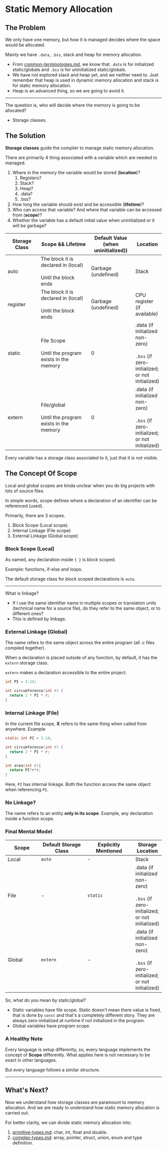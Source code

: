 # Static Memory Allocation

## The Problem

We only have one memory, but how it is managed decides where the space would be allocated.

Mainly we have `.data`, `.bss`, stack and heap for memory allocation.

* From [common-terminologies.md](../common-terminologies.md "mention"), we know that `.data` is for initialized static/globals and `.bss` is for uninitialized static/globals.
* We have not explored stack and heap yet, and we neither need to. Just remember that heap is used in dynamic memory allocation and stack is for static memory allocation.
* Heap is an advanced thing, so we are going to avoid it.

***

The question is, who will decide where the memory is going to be allocated?

* Storage classes.

## The Solution

**Storage classes** guide the compiler to manage static memory allocation.

There are primarily 4 thing associated with a variable which are needed to managed.

1. Where in the memory the variable would be stored (**location**)?
   1. Registers?
   2. Stack?
   3. Heap?
   4. .data?
   5. .bss?
2. How long the variable should exist and be accessible (**lifetime**)?
3. Who can access that variable? And where that variable can be accessed from (**scope**)?
4. Whether the variable has a default initial value when uninitialized or it will be garbage?

<table><thead><tr><th width="123">Storage Class</th><th width="220">Scope &#x26;&#x26; Lifetime</th><th width="147">Default Value (when uninitialized))</th><th>Location</th></tr></thead><tbody><tr><td>auto</td><td>The block it is declared in (local)<br><br>Until the block ends</td><td>Garbage (undefined)</td><td>Stack</td></tr><tr><td>register</td><td>The block it is declared in (local)<br><br>Until the block ends</td><td>Garbage (undefined)</td><td>CPU register (if available)</td></tr><tr><td>static</td><td>File Scope<br><br>Until the program exists in the memory</td><td>0</td><td>.data (if initialized non-zero)<br><br><code>.bss</code> (if zero-initialized; or not initialized)</td></tr><tr><td>extern</td><td>File/global<br><br>Until the program exists in the memory</td><td>0</td><td>.data (if initialized non-zero)<br><br><code>.bss</code> (if zero-initialized; or not initialized)</td></tr></tbody></table>

Every variable has a storage class associated to it, just that it is not visible.

## The Concept Of Scope

Local and global scopes are kinda unclear when you do big projects with lots of source files.

In simple words, scope defines where a declaration of an identifier can be referenced (used).

Primarily, there are 3 scopes.

1. Block Scope (Local scope).
2. Internal Linkage (File scope)
3. External Linkage (Global scope)

### Block Scope (Local)

As named, any declaration inside `{ }` is block scoped.

Example: functions, if-else and loops.

The default storage class for block scoped declarations is `auto`.

***

What is linkage?

* If I use the same identifier name in multiple scopes or translation units (technical name for a source file), do they refer to the same object, or to different ones?
* This is defined by linkage.

### External Linkage (Global)

The name refers to the same object across the entire program (all .c files compiled together).

When a declaration is placed outside of any function, by default, it has the `extern` storage class.

`extern` makes a declaration accessible to the entire project.

```c
int PI = 3.14;

int circumference(int r) {
  return 2 * PI * r;
}
```

### Internal Linkage (File)

In the current file scope, **X** refers to the same thing when called from anywhere. Example

```c
static int PI = 3.14;

int circumference(int r) {
  return 2 * PI * r;
}

int area(int r){
  return PI*r*r;
}
```

Here, `PI` has internal linkage. Both the function access the same object when referencing `PI`.

### No Linkage?

The name refers to an entity **only in its scope**. Example, any declaration inside a function scope.

### Final Mental Model

<table><thead><tr><th width="115">Scope</th><th width="175">Default Storage Class</th><th width="169">Explicitly Mentioned</th><th>Storage Location</th></tr></thead><tbody><tr><td>Local</td><td><code>auto</code></td><td>-</td><td>Stack</td></tr><tr><td>File</td><td>-</td><td><code>static</code></td><td>.data (if initialized non-zero)<br><br><code>.bss</code> (if zero-initialized; or not initialized)</td></tr><tr><td>Global</td><td><code>extern</code></td><td>-</td><td>.data (if initialized non-zero)<br><br><code>.bss</code> (if zero-initialized; or not initialized)</td></tr></tbody></table>

So, what do you mean by static/global?

* Static variables have file scope. Static doesn't mean there value is fixed, that is done by `const` and that's a completely different story. They are always zero-initialized at runtime if not initialized in the program.
* Global variables have program scope.

### A Healthy Note

Every language is setup differently, so, every language implements the concept of **Scope** differently. What applies here is not necessary to be exact in other languages.

But every language follows a similar structure.

***

## What's Next?

Now we understand how storage classes are paramount to memory allocation. And we are ready to understand how static memory allocation is carried out.

For better clarity, we can divide static memory allocation into:

1. [primitive-types.md](primitive-types.md "mention"): char, int, float and double.
2. [complex-types.md](complex-types.md "mention"): array, pointer, struct, union, enum and type definition.
